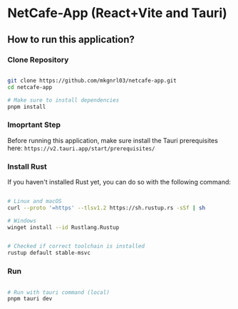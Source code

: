 # NetCafe-App (React+Vite and Tauri)

## How to run this application?


### Clone Repository

```bash

git clone https://github.com/mkgnrl03/netcafe-app.git
cd netcafe-app

# Make sure to install dependencies
pnpm install

```

### Imoprtant Step

Before running this application, make sure install the Tauri prerequisites here: `https://v2.tauri.app/start/prerequisites/`


### Install Rust
If you haven't installed Rust yet, you can do so with the following command:

```bash

# Linux and macOS
curl --proto '=https' --tlsv1.2 https://sh.rustup.rs -sSf | sh

# Windows
winget install --id Rustlang.Rustup


# Checked if correct toolchain is installed
rustup default stable-msvc

```


### Run 

```bash

# Run with tauri command (local)
pnpm tauri dev

```